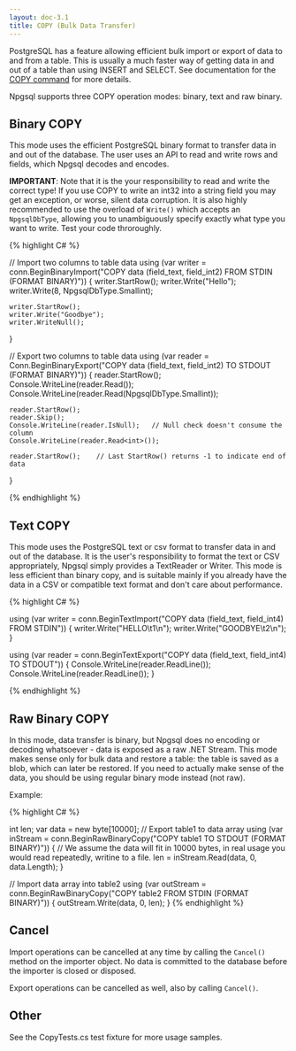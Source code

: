 ```yaml
---
layout: doc-3.1
title: COPY (Bulk Data Transfer)
---
```


PostgreSQL has a feature allowing efficient bulk import or export of data to and from a table. This is usually a much faster way of getting
data in and out of a table than using INSERT and SELECT. See documentation for the [COPY command](http://www.postgresql.org/docs/current/static/sql-copy.html)
for more details.

Npgsql supports three COPY operation modes: binary, text and raw binary.

## Binary COPY

This mode uses the efficient PostgreSQL binary format to transfer data in and out of the database.
The user uses an API to read and write rows and fields, which Npgsql decodes and encodes.

<strong>IMPORTANT</strong>: Note that it is the your responsibility to read and write the correct type!
If you use COPY to write an int32 into a string field you may get an exception, or worse, silent data corruption.
It is also highly recommended to use the overload of `Write()` which accepts an `NpgsqlDbType`, allowing you
to unambiguously specify exactly what type you want to write. Test your code throroughly.

{% highlight C# %}

// Import two columns to table data
using (var writer = conn.BeginBinaryImport("COPY data (field_text, field_int2) FROM STDIN (FORMAT BINARY)"))
{
    writer.StartRow();
    writer.Write("Hello");
    writer.Write(8, NpgsqlDbType.Smallint);

    writer.StartRow();
    writer.Write("Goodbye");
    writer.WriteNull();
}

// Export two columns to table data
using (var reader = Conn.BeginBinaryExport("COPY data (field_text, field_int2) TO STDOUT (FORMAT BINARY)"))
{
    reader.StartRow();
    Console.WriteLine(reader.Read<string>());
    Console.WriteLine(reader.Read<int>(NpgsqlDbType.Smallint));

    reader.StartRow();
    reader.Skip();
    Console.WriteLine(reader.IsNull);   // Null check doesn't consume the column
    Console.WriteLine(reader.Read<int>());

    reader.StartRow();    // Last StartRow() returns -1 to indicate end of data
}

{% endhighlight %}

## Text COPY

This mode uses the PostgreSQL text or csv format to transfer data in and out of the database.
It is the user's responsibility to format the text or CSV appropriately, Npgsql simply provides a TextReader or
Writer. This mode is less efficient than binary copy, and is suitable mainly if you already have the data in a CSV
or compatible text format and don't care about performance.

{% highlight C# %}

using (var writer = conn.BeginTextImport("COPY data (field_text, field_int4) FROM STDIN")) {
    writer.Write("HELLO\t1\n");
    writer.Write("GOODBYE\t2\n");
}

using (var reader = conn.BeginTextExport("COPY data (field_text, field_int4) TO STDOUT")) {
    Console.WriteLine(reader.ReadLine());
    Console.WriteLine(reader.ReadLine());
}

{% endhighlight %}

## Raw Binary COPY

In this mode, data transfer is binary, but Npgsql does no encoding or decoding whatsoever - data is exposed as a raw .NET Stream.
This mode makes sense only for bulk data and restore a table: the table is saved as a blob, which can later be restored. If you
need to actually make sense of the data, you should be using regular binary mode instead (not raw).

Example:

{% highlight C# %}

int len;
var data = new byte[10000];
// Export table1 to data array
using (var inStream = conn.BeginRawBinaryCopy("COPY table1 TO STDOUT (FORMAT BINARY)")) {
    // We assume the data will fit in 10000 bytes, in real usage you would read repeatedly, writine to a file.
    len = inStream.Read(data, 0, data.Length);
}

// Import data array into table2
using (var outStream = conn.BeginRawBinaryCopy("COPY table2 FROM STDIN (FORMAT BINARY)")) {
    outStream.Write(data, 0, len);
}
{% endhighlight %}

## Cancel

Import operations can be cancelled at any time by calling the `Cancel()` method on the importer object. No data
is committed to the database before the importer is closed or disposed.

Export operations can be cancelled as well, also by calling `Cancel()`.

## Other

See the CopyTests.cs test fixture for more usage samples.
